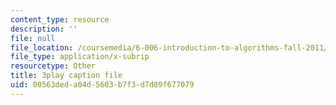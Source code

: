 ```yaml
---
content_type: resource
description: ''
file: null
file_location: /coursemedia/6-006-introduction-to-algorithms-fall-2011/00563deda04d5603b7f3d7d89f677079_C5SPsY72_CM.vtt
file_type: application/x-subrip
resourcetype: Other
title: 3play caption file
uid: 00563ded-a04d-5603-b7f3-d7d89f677079
---
```

